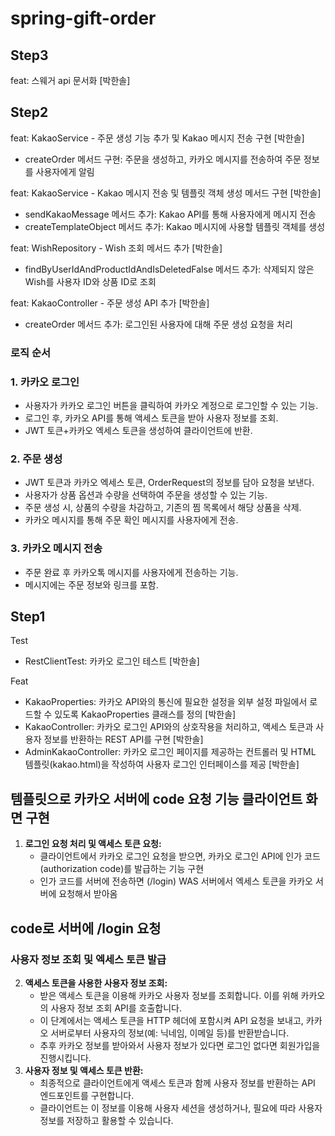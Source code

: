 # spring-gift-order
## Step3
feat: 스웨거 api 문서화 [박한솔]

## Step2
feat: KakaoService - 주문 생성 기능 추가 및 Kakao 메시지 전송 구현 [박한솔]
- createOrder 메서드 구현: 주문을 생성하고, 카카오 메시지를 전송하여 주문 정보를 사용자에게 알림

feat: KakaoService - Kakao 메시지 전송 및 템플릿 객체 생성 메서드 구현 [박한솔]
- sendKakaoMessage 메서드 추가: Kakao API를 통해 사용자에게 메시지 전송
- createTemplateObject 메서드 추가: Kakao 메시지에 사용할 템플릿 객체를 생성

feat: WishRepository - Wish 조회 메서드 추가 [박한솔]
- findByUserIdAndProductIdAndIsDeletedFalse 메서드 추가: 삭제되지 않은 Wish를 사용자 ID와 상품 ID로 조회

feat: KakaoController - 주문 생성 API 추가 [박한솔]
- createOrder 메서드 추가: 로그인된 사용자에 대해 주문 생성 요청을 처리



### 로직 순서
### 1. 카카오 로그인
- 사용자가 카카오 로그인 버튼을 클릭하여 카카오 계정으로 로그인할 수 있는 기능.
- 로그인 후, 카카오 API를 통해 액세스 토큰을 받아 사용자 정보를 조회.
- JWT 토큰+카카오 엑세스 토큰을 생성하여 클라이언트에 반환.

### 2. 주문 생성
- JWT 토큰과 카카오 엑세스 토큰, OrderRequest의 정보를 담아 요청을 보낸다.
- 사용자가 상품 옵션과 수량을 선택하여 주문을 생성할 수 있는 기능.
- 주문 생성 시, 상품의 수량을 차감하고, 기존의 찜 목록에서 해당 상품을 삭제.
- 카카오 메시지를 통해 주문 확인 메시지를 사용자에게 전송.

### 3. 카카오 메시지 전송
- 주문 완료 후 카카오톡 메시지를 사용자에게 전송하는 기능.
- 메시지에는 주문 정보와 링크를 포함.

## Step1

Test
* RestClientTest: 카카오 로그인 테스트 [박한솔]
  
Feat
* KakaoProperties: 카카오 API와의 통신에 필요한 설정을 외부 설정 파일에서 로드할 수 있도록 KakaoProperties 클래스를 정의 [박한솔]
* KakaoController: 카카오 로그인 API와의 상호작용을 처리하고, 액세스 토큰과 사용자 정보를 반환하는 REST API를 구현 [박한솔]
* AdminKakaoController: 카카오 로그인 페이지를 제공하는 컨트롤러 및 HTML 템플릿(kakao.html)을 작성하여 사용자 로그인 인터페이스를 제공 [박한솔]


## 템플릿으로 카카오 서버에 code 요청 기능 클라이언트 화면 구현
1. **로그인 요청 처리 및 액세스 토큰 요청:**
    - 클라이언트에서 카카오 로그인 요청을 받으면, 카카오 로그인 API에 인가 코드(authorization code)를 발급하는 기능 구현
    - 인가 코드를 서버에 전송하면 (/login) WAS 서버에서 엑세스 토큰을 카카오 서버에 요청해서 받아옴
      
## code로 서버에 /login 요청
### 사용자 정보 조회 및 엑세스 토큰 발급
2. **액세스 토큰을 사용한 사용자 정보 조회:**
    - 받은 액세스 토큰을 이용해 카카오 사용자 정보를 조회합니다. 이를 위해 카카오의 사용자 정보 조회 API를 호출합니다.
    - 이 단계에서는 액세스 토큰을 HTTP 헤더에 포함시켜 API 요청을 보내고, 카카오 서버로부터 사용자의 정보(예: 닉네임, 이메일 등)를 반환받습니다.
    - 추후 카카오 정보를 받아와서 사용자 정보가 있다면 로그인 없다면 회원가입을 진행시킵니다.
3. **사용자 정보 및 액세스 토큰 반환:**
    - 최종적으로 클라이언트에게 액세스 토큰과 함께 사용자 정보를 반환하는 API 엔드포인트를 구현합니다.
    - 클라이언트는 이 정보를 이용해 사용자 세션을 생성하거나, 필요에 따라 사용자 정보를 저장하고 활용할 수 있습니다.
